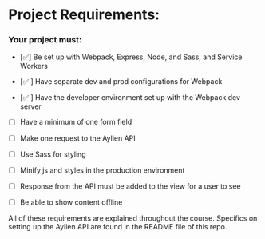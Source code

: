 # Project Requirements:

### Your project must:

- [✅] Be set up with Webpack, Express, Node, and Sass, and Service Workers

- [✅ ] Have separate dev and prod configurations for Webpack

- [✅ ] Have the developer environment set up with the Webpack dev server

- [ ] Have a minimum of one form field

- [ ] Make one request to the Aylien API

- [ ] Use Sass for styling

- [ ] Minify js and styles in the production environment

- [ ] Response from the API must be added to the view for a user to see

- [ ] Be able to show content offline

All of these requirements are explained throughout the course. Specifics on setting up the Aylien API are found in the README file of this repo.

